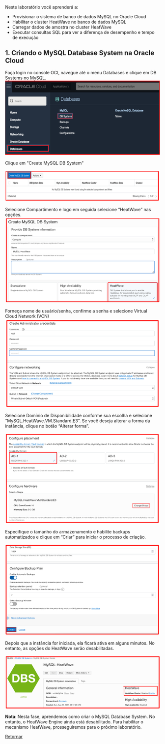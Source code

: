 
Neste laboratório você aprenderá a:
 - Provisionar o sistema de banco de dados MySQL no Oracle Cloud
 - Habilitar o cluster HeatWave no banco de dados MySQL
 - Carregar dados de amostra no cluster HeatWave
 - Executar consultas SQL para ver a diferença de desempenho e tempo de execução

## 1. Criando o  MySQL Database System na Oracle Cloud

Faça login no console OCI, navegue até o menu Databases e clique em DB Systems no MySQL.
![_](./Images/IMG_001.PNG)

Clique em "Create MySQL DB System"

![_](./Images/IMG_002.PNG)

Selecione Compartimento e logo em seguida selecione “HeatWave” nas opções.
![_](./Images/IMG_003.PNG)

Forneça nome de usuário/senha, confirme a senha e selecione Virtual Cloud Network (VCN)
![_](./Images/IMG_004.PNG)

Selecione Domínio de Disponibilidade conforme sua escolha e selecione “MySQL.HeatWave.VM.Standard.E3”. Se você deseja alterar a forma da instância, clique no botão “Alterar forma”.

![_](./Images/IMG_005.PNG)

Especifique o tamanho do armazenamento e habilite backups automatizados e clique em “Criar” para iniciar o processo de criação.

![_](./Images/IMG_006.PNG)

Depois que a instância for iniciada, ela ficará ativa em alguns minutos. No entanto, as opções do HeatWave serão desabilitadas.

![_](./Images/IMG_007.PNG)

**Nota**: Nesta fase, aprendemos como criar o MySQL Database System. No entanto, o HeatWave Engine ainda está desabilitado. Para habilitar o mecanismo HeatWave, prosseguiremos para o próximo laboratório.

[Retornar](https://github.com/CeInnovationTeam/Labs-TDC/tree/main/Lab.%20%235%20-%20Heatwave)

